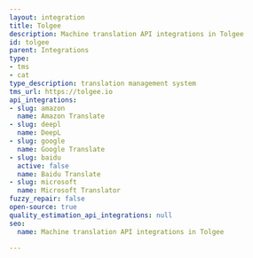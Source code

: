 ```yaml
---
layout: integration
title: Tolgee
description: Machine translation API integrations in Tolgee
id: tolgee
parent: Integrations
type:
- tms
- cat
type_description: translation management system
tms_url: https://tolgee.io
api_integrations:
- slug: amazon
  name: Amazon Translate
- slug: deepl
  name: DeepL
- slug: google
  name: Google Translate
- slug: baidu
  active: false
  name: Baidu Translate
- slug: microsoft
  name: Microsoft Translator
fuzzy_repair: false
open-source: true
quality_estimation_api_integrations: null
seo:
  name: Machine translation API integrations in Tolgee

---
```



